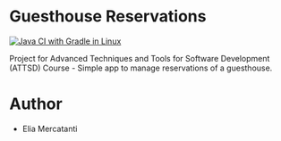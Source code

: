 # Guesthouse Reservations
[![Java CI with Gradle in Linux](https://github.com/elia-mercatanti/guesthouse-reservations/actions/workflows/gradle-linux.yml/badge.svg)](https://github.com/elia-mercatanti/guesthouse-reservations/actions/workflows/gradle-linux.yml)

Project for Advanced Techniques and Tools for Software Development (ATTSD) Course - Simple app to manage reservations of a guesthouse.

# Author
- Elia Mercatanti
